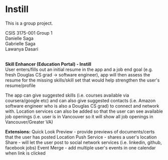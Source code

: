 # Instill

This is a group project.

CSIS 3175-001
Group 1 </br>
Danielle Saga</br>
Gabrielle Saga</br>
Lawanya Dasari</br>

</br><b>Skill Enhancer (Education Portal) - Instill</b>
</br>
User enters/fills out an initial resume in the app and a job end goal (e.g. fresh Douglas CS grad -> software engineer),  app will then assess the resume for the missing skills/skill set that would help strengthen the user's resume/profile
</br>

The app can give suggested skills (i.e. courses available via coursera/google etc) and can also give suggested contacts (i.e. Amazon software engineer who is also a Douglas CS grad) to connect and network with. Location services can also be added so that the user can see available job openings (i.e. user is in Vancouver so it will show all job openings in Vancouver/Greater VA)
</br>

<b>Extensions:</b>
Quick Look Preview - provide previews of documents/certs that the user has posted
Location Push Service - shares a user's location 
Share - will let the user post to social network services (i.e. linkedin, github, facebook jobs)
Event Merge - add multiple user's events in one calendar when link is clicked
